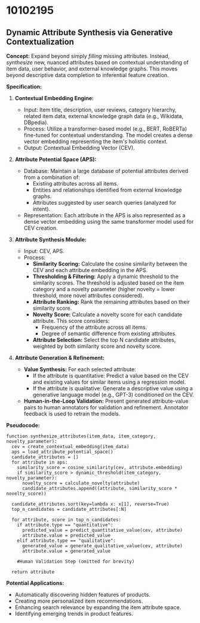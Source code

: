 # 10102195

## Dynamic Attribute Synthesis via Generative Contextualization

**Concept:** Expand beyond simply *filling* missing attributes. Instead, *synthesize* new, nuanced attributes based on contextual understanding of item data, user behavior, and external knowledge graphs. This moves beyond descriptive data completion to inferential feature creation.

**Specification:**

1.  **Contextual Embedding Engine:**
    *   Input: Item title, description, user reviews, category hierarchy, related item data, external knowledge graph data (e.g., Wikidata, DBpedia).
    *   Process: Utilize a transformer-based model (e.g., BERT, RoBERTa) fine-tuned for contextual understanding.  The model creates a dense vector embedding representing the item's holistic context.
    *   Output: Contextual Embedding Vector (CEV).

2.  **Attribute Potential Space (APS):**
    *   Database: Maintain a large database of potential attributes derived from a combination of:
        *   Existing attributes across all items.
        *   Entities and relationships identified from external knowledge graphs.
        *   Attributes suggested by user search queries (analyzed for intent).
    *   Representation: Each attribute in the APS is also represented as a dense vector embedding using the same transformer model used for CEV creation.

3.  **Attribute Synthesis Module:**
    *   Input: CEV, APS.
    *   Process:
        *   **Similarity Scoring:** Calculate the cosine similarity between the CEV and each attribute embedding in the APS.
        *   **Thresholding & Filtering:** Apply a dynamic threshold to the similarity scores.  The threshold is adjusted based on the item category and a novelty parameter (higher novelty = lower threshold, more novel attributes considered).
        *   **Attribute Ranking:** Rank the remaining attributes based on their similarity score.
        *   **Novelty Score:**  Calculate a novelty score for each candidate attribute. This score considers:
            *   Frequency of the attribute across all items.
            *   Degree of semantic difference from existing attributes.
        *   **Attribute Selection:** Select the top N candidate attributes, weighted by both similarity score and novelty score.

4.  **Attribute Generation & Refinement:**
    *   **Value Synthesis:** For each selected attribute:
        *   If the attribute is quantitative: Predict a value based on the CEV and existing values for similar items using a regression model.
        *   If the attribute is qualitative: Generate a descriptive value using a generative language model (e.g., GPT-3) conditioned on the CEV.
    *   **Human-in-the-Loop Validation:** Present generated attribute-value pairs to human annotators for validation and refinement.  Annotator feedback is used to retrain the models.

**Pseudocode:**

```
function synthesize_attributes(item_data, item_category, novelty_parameter):
  cev = create_contextual_embedding(item_data)
  aps = load_attribute_potential_space()
  candidate_attributes = []
  for attribute in aps:
    similarity_score = cosine_similarity(cev, attribute.embedding)
    if similarity_score > dynamic_threshold(item_category, novelty_parameter):
      novelty_score = calculate_novelty(attribute)
      candidate_attributes.append((attribute, similarity_score * novelty_score))

  candidate_attributes.sort(key=lambda x: x[1], reverse=True)
  top_n_candidates = candidate_attributes[:N]

  for attribute, score in top_n_candidates:
    if attribute.type == "quantitative":
      predicted_value = predict_quantitative_value(cev, attribute)
      attribute.value = predicted_value
    elif attribute.type == "qualitative":
      generated_value = generate_qualitative_value(cev, attribute)
      attribute.value = generated_value

    #Human Validation Step (omitted for brevity)

  return attribute
```

**Potential Applications:**

*   Automatically discovering hidden features of products.
*   Creating more personalized item recommendations.
*   Enhancing search relevance by expanding the item attribute space.
*   Identifying emerging trends in product features.